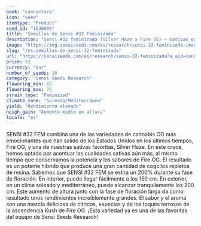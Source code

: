 ```yaml
---
book: "cannastore"
icon: "seed"
itemtype: "Product"
seed_id: "1530005"
title: "Semillas de Sensi #32 Feminizada"
description: "Sensi #32 feminizada (Silver Haze x Fire OG) – Sativas excepcionales de la vieja y nueva escuelas fusionadas a la potente perfección. Compra las semillas aquí."
image: "https://img.sensiseeds.com/es/research/sensi-32-feminizada-image.png"
slug: "/es-semillas-de-sensi-32-feminizada"
url: "https://sensiseeds.com/es/research/sensi-32-feminizada?a_aid=cannastore"
price: 53
currency: "eur"
number_of_seeds: 10
category: "Sensi Seeds Research"
flowering_min: 65
flowering_max: 75
strain_type: "Feminized"
climate_zone: "Soleado/Mediterráneo"
yield: "Rendimiento elevado"
heigh_gain: "Aumento medio en altura"
locale: "es"
---
```

SENSI #32 FEM combina una de las variedades de cannabis OG más emocionantes que han salido de los Estados Unidos en los últimos tiempos, Fire OG, y una de nuestras sativas favoritas, Silver Haze. En este cruce, hemos optado por acentuar las cualidades sativas aún más, al mismo tiempo que conservamos la potencia y los sabores de Fire OG. El resultado es un potente híbrido que produce una gran cantidad de cogollos repletos de resina. Sabemos que SENSI #32 FEM se estira un 200% durante su fase de floración. En interior, puede llegar fácilmente a los 150 cm. En exterior, en un clima soleado y mediterráneo, puede alcanzar tranquilamente los 200 cm. Este aumento de altura junto con la fase de floración larga da como resultado unos rendimientos increíblemente grandes. El sabor y el aroma son una mezcla deliciosa de cítricos, especias y de los toques terrosos de la ascendencia Kush de Fire OG. ¡Esta variedad ya es una de las favoritas del equipo de Sensi Seeds Research!
